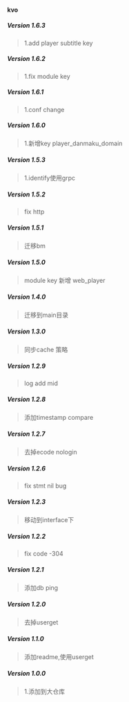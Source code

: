 #### kvo

##### Version 1.6.3
> 1.add player subtitle key

##### Version 1.6.2
> 1.fix module key

##### Version 1.6.1
> 1.conf change

##### Version 1.6.0
> 1.新增key player_danmaku_domain

##### Version 1.5.3
> 1.identify使用grpc

##### Version 1.5.2
> fix http

##### Version 1.5.1
> 迁移bm

##### Version 1.5.0
> module key 新增 web_player

##### Version 1.4.0
> 迁移到main目录

##### Version 1.3.0
> 同步cache 策略

##### Version 1.2.9
> log add mid

##### Version 1.2.8
> 添加timestamp compare

##### Version 1.2.7
> 去掉ecode nologin

##### Version 1.2.6
> fix stmt nil bug

##### Version 1.2.3
> 移动到interface下

##### Version 1.2.2
> fix code -304

##### Version 1.2.1
> 添加db ping

##### Version 1.2.0
> 去掉userget

##### Version 1.1.0
> 添加readme,使用userget

##### Version 1.0.0
> 1.添加到大仓库